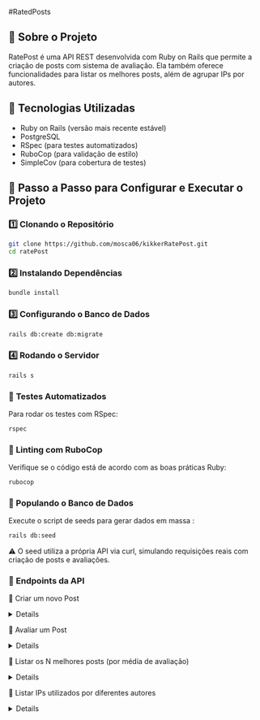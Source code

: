 #RatedPosts

## 🚀 Sobre o Projeto
RatePost é uma API REST desenvolvida com Ruby on Rails que permite a criação de posts com sistema de avaliação. Ela também oferece funcionalidades para listar os melhores posts, além de agrupar IPs por autores.

## 📌 Tecnologias Utilizadas

- Ruby on Rails (versão mais recente estável)
- PostgreSQL
- RSpec (para testes automatizados)
- RuboCop (para validação de estilo)
- SimpleCov (para cobertura de testes)

## 📖 Passo a Passo para Configurar e Executar o Projeto
### **1️⃣ Clonando o Repositório**
```sh
git clone https://github.com/mosca06/kikkerRatePost.git
cd ratePost
```
### **2️⃣ Instalando Dependências**
```sh
bundle install
```
### **3️⃣ Configurando o Banco de Dados**
```sh
rails db:create db:migrate
```
### **4️⃣ Rodando o Servidor**
```sh
rails s
```

### 🧪 **Testes Automatizados**
Para rodar os testes com RSpec:
```sh
rspec
```
### **🧹 Linting com RuboCop**
Verifique se o código está de acordo com as boas práticas Ruby:

```sh
rubocop
```
### **🌱 Populando o Banco de Dados**
Execute o script de seeds para gerar dados em massa :
```sh
rails db:seed
```
⚠️ O seed utiliza a própria API via curl, simulando requisições reais com criação de posts e avaliações.

### **🔗 Endpoints da API**

🔹 Criar um novo Post
<details>
  
  Método POST: 
  ```
  127.0.0.1:3000/api/v1/posts
  ```
  
  Parâmetros JSON:
  ```
  {
    "post": {
      "title": "Título do Post",
      "body": "Conteúdo do post",
      "ip": "XXX.XXX.XXX.XXX"
    },
    "user": {
      "login": "Login"
    }
  }
 ```
  Resposta JSON:
  ```
  {
	"post": {
		"id": "id do post",
		"user_id": "id do usuario",
		"title": "Título do Post",
		"body": "Conteúdo do post",
		"ip": "XXX.XXX.XXX.XXX",
		"created_at": "2025-04-25T12:11:01.599Z",
		"updated_at": "2025-04-25T12:11:01.599Z"
	},
	"user": {
		"id": id do usuario",
		"login": "Login",
		"created_at": "2025-04-25T12:11:01.589Z",
		"updated_at": "2025-04-25T12:11:01.589Z"
	  }
  }
  ```
</details>

🔹 Avaliar um Post
<details>

 Método POST: 
```
127.0.0.1:3000/api/v1/ratings
```

Parâmetros JSON:
```
{
	"user_id": "id do usuario",
	"post_id": "id do post",
	"value": "Valor entre 1 a 5"
}
```
Resposta JSON:
```
{
	"average_rating": "media da avaliação do post"
}
```
⚠️ Um usuário só pode avaliar um post uma única vez.
  
</details>


🔹 Listar os N melhores posts (por média de avaliação)
<details>
  
  Método GET:
  ```
  127.0.0.1:3000/api/v1/posts/top
  ```

  Parâmetros JSON:
  ```
  {
	"limit" : "X"  
  }
  ```
⚠️ Caso não for passado o limite os vai retornar com 10.
Resposta JSON:
 ```
  [
    {
      "id": 1,
      "title": "Post A",
      "body": "Conteúdo A"
    },
    ...
  ]
 ```
  
</details>

🔹 Listar IPs utilizados por diferentes autores
<details>
  
  Método GET:
   ```
  127.0.0.1:3000/api/v1/posts/ips
   ```
  Resposta JSON:
  ```
  [
    {
      "ip": "192.168.0.1",
      "logins": [
        "user1", 
        "user2"
      ]
    },
    ...
  ]
  ```
</details>



